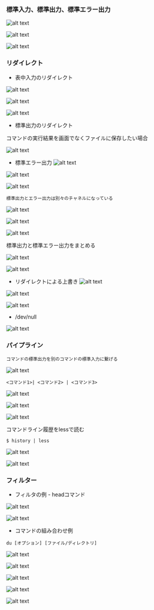 ### 標準入力、標準出力、標準エラー出力
![alt text](image.png)

![alt text](image-1.png)

![alt text](image-2.png)

### リダイレクト

- 表中入力のリダイレクト

![alt text](image-3.png)

![alt text](image-4.png)

![alt text](image-5.png)

- 標準出力のリダイレクト

コマンドの実行結果を画面でなくファイルに保存したい場合

![alt text](image-6.png)

- 標準エラー出力
![alt text](image-7.png)

![alt text](image-8.png)

![alt text](image-9.png)

`標準出力とエラー出力は別々のチャネルになっている`

![alt text](image-10.png)

![alt text](image-11.png)

![alt text](image-12.png)

標準出力と標準エラー出力をまとめる

![alt text](image-13.png)

![alt text](image-14.png)


- リダイレクトによる上書き
![alt text](image-15.png)

![alt text](image-16.png)

![alt text](image-17.png)

- /dev/null

![alt text](image-18.png)


### パイプライン

`コマンドの標準出力を別のコマンドの標準入力に繋げる`

![alt text](image-19.png)

```
<コマンド1>| <コマンド2> | <コマンド3>
```

![alt text](image-20.png)

![alt text](image-21.png)

![alt text](image-22.png)

コマンドライン履歴をlessで読む
```
$ history | less
```

![alt text](image-23.png)

![alt text](image-24.png)

### フィルター

- フィルタの例 - headコマンド

![alt text](image-25.png)

![alt text](image-26.png)


- コマンドの組み合わせ例
```
du [オプション] [ファイル/ディレクトリ]
```

![alt text](image-27.png)

![alt text](image-28.png)

![alt text](image-29.png)

![alt text](image-30.png)

![alt text](image-31.png)

